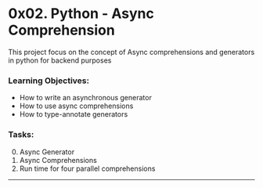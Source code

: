 # 0x02. Python - Async Comprehension
This project focus on the concept of Async comprehensions and generators in python for backend purposes

### Learning Objectives:
 - How to write an asynchronous generator
 - How to use async comprehensions
 - How to type-annotate generators

### Tasks:
0. Async Generator
1. Async Comprehensions
2. Run time for four parallel comprehensions

---
